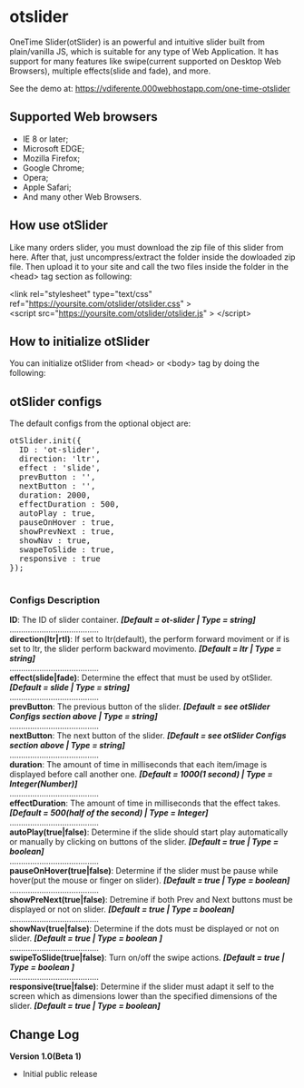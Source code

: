 # otslider
OneTime Slider(otSlider) is an powerful and intuitive slider built from plain/vanilla JS, which is
suitable for any type of Web Application.
It has support for many features like swipe(current supported on Desktop Web Browsers),
multiple effects(slide and fade), and more.

See the demo at: https://vdiferente.000webhostapp.com/one-time-otslider

## Supported Web browsers
- IE 8 or later;
- Microsoft EDGE;
- Mozilla Firefox;
- Google Chrome;
- Opera;
- Apple Safari;
- And many other Web Browsers.

## How use otSlider
Like many orders slider, you must download the zip file of this slider from here. After
that, just uncompress/extract the folder inside the dowloaded zip file. Then upload it 
to your site and call the two files inside the folder in the &lt;head&gt; tag section as following:

&lt;link rel="stylesheet" type="text/css" ref="https://yoursite.com/otslider/otslider.css" &gt;
<br>
&lt;script src="https://yoursite.com/otslider/otslider.js" &gt; &lt;/script&gt;

## How to initialize otSlider
You can initialize otSlider from &lt;head&gt; or &lt;body&gt; tag by doing the following:
<script>
<br>
  otSlider.init();
<br>
</script>

## otSlider configs
The default configs from the optional object are:
<pre>
otSlider.init({
  ID : 'ot-slider',
  direction: 'ltr',
  effect : 'slide',
  prevButton : '<span class="prev"></span>',
  nextButton : '<span class="next"></span>',
  duration: 2000,
  effectDuration : 500,
  autoPlay : true,
  pauseOnHover : true,
  showPrevNext : true,
  showNav : true,
  swapeToSlide : true,
  responsive : true
});

</pre>
### Configs Description
<b>ID</b>: The ID of slider container. <b><i>[Default = ot-slider | Type = string]</i></b><br>
.......................................<br>
<b>direction(ltr|rtl)</b>: If set to ltr(default), the perform forward moviment or if is set to ltr,
the slider perform backward movimento. <b><i>[Default = ltr | Type = string]</i></b><br>
.......................................<br>
<b>effect(slide|fade)</b>: Determine the effect that must be used by otSlider. <b><i>[Default = slide | Type = string]</i></b><br>
.......................................<br>
<b>prevButton</b>: The previous button of the slider. <b><i>[Default = see otSlider Configs section above | Type = string]</i></b><br>
.......................................<br>
<b>nextButton</b>: The next button of the slider. <b><i>[Default = see otSlider Configs section above | Type = string]</i></b><br>
.......................................<br>
<b>duration</b>: The amount of time in milliseconds that each item/image is displayed before call another one. <b><i>[Default = 1000(1 second) | Type = Integer(Number)]</i></b><br>
.......................................<br>
<b>effectDuration</b>: The amount of time in milliseconds that the effect takes. <b><i>[Default = 500(half of the second) | Type = Integer]</i></b><br>
.......................................<br>
<b>autoPlay(true|false)</b>: Determine if the slide should start play automatically or manually by clicking on buttons of the slider. <b><i>[Default = true | Type = boolean]</i></b><br>
.......................................<br>
<b>pauseOnHover(true|false)</b>: Determine if the slider must be pause while hover(put the mouse or finger on slider). <b><i>[Default = true | Type = boolean]</i></b><br>
.......................................<br>
<b>showPreNext(true|false)</b>: Detremine if both Prev and Next buttons must be displayed or not on slider. <b><i>[Default = true | Type = boolean]</i></b><br>
.......................................<br>
<b>showNav(true|false)</b>: Determine if the dots must be displayed or not on slider. <b><i>[Default = true | Type = boolean ]</i></b><br>
.......................................<br>
<b>swipeToSlide(true|false)</b>: Turn on/off the swipe actions. <b><i>[Default = true | Type = boolean ]</i></b><br>
.......................................<br>
<b>responsive(true|false)</b>: Determine if the slider must adapt it self to the screen which as dimensions lower than the specified dimensions of the slider. <b><i>[Default = true | Type = boolean]</i></b><br>
</pre>

## Change Log
<b>Version 1.0(Beta 1)</b>
- Initial public release
